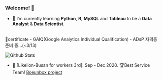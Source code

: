 ### Welcome! 👋

- 🌱 I’m currently learning <strong>Python</strong>, <strong>R</strong>, <strong>MySQL</strong> and <strong>Tableau</strong> to be a <strong>Data Analyst</strong> & <strong>Data Scientist</strong>.
<!--
- 🌱 I'm learning MySQL at the HackerRank & leetCode. (HackerRank : <a href="https://www.hackerrank.com/hjb3880?hr_r=1">hjb3880</a>, leetCode : <a href="https://leetcode.com/Jeong-Bin/">Jeong-Bin</a>)
-->

<br>
🎫certificate
- GAIQ(Google Analytics Individual Qualification)
- ADsP 자격증 준비 중...(~3/13)


<br>

![Github Stats](https://github-readme-stats.vercel.app/api?username=Jeong-Bin&theme=solarized-light&show_icons=true)

- 🦁 [Likelion-Busan for workers 3rd]: Sep - Dec 2020. 🏆Best Service Team! <a href="https://github.com/boeunbox/bbteam">Boeunbox project</a>

<!--
**Jeong-Bin/Jeong-Bin** is a ✨ _special_ ✨ repository because its `README.md` (this file) appears on your GitHub profile.

Here are some ideas to get you started:

- 🔭 I’m currently working on ...
- 🌱 I’m currently learning ...
- 👯 I’m looking to collaborate on ...
- 🤔 I’m looking for help with ...
- 💬 Ask me about ...
- 📫 How to reach me: ...
- 😄 Pronouns: ...
- ⚡ Fun fact: ...
-->
